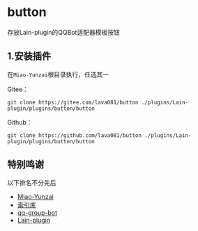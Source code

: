 # button
存放Lain-plugin的QQBot适配器模板按钮

## 1.安装插件

在`Miao-Yunzai`根目录执行，任选其一

Gitee：
```
git clone https://gitee.com/lava081/button ./plugins/Lain-plugin/plugins/button/button
```

Github：
```
git clone https://github.com/lava081/button ./plugins/Lain-plugin/plugins/button/button
```

## 特别鸣谢

以下排名不分先后

- [Miao-Yunzai](https://github.com/yoimiya-kokomi/Miao-Yunzai)
- [索引库](https://github.com/yhArcadia/Yunzai-Bot-plugins-index)
- [qq-group-bot](https://github.com/lc-cn/qq-group-bot)
- [Lain-plugin](https://github.com/Zyy955/Lain-plugin)
